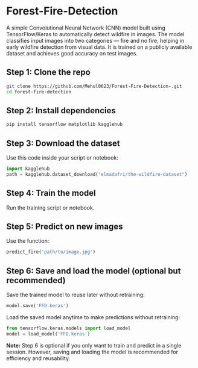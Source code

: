 # Forest-Fire-Detection

A simple Convolutional Neural Network (CNN) model built using TensorFlow/Keras to automatically detect wildfire in images. The model classifies input images into two categories — fire and no fire, helping in early wildfire detection from visual data. It is trained on a publicly available dataset and achieves good accuracy on test images.

## Step 1: Clone the repo
```bash
git clone https://github.com/Mehul0623/Forest-Fire-Detection-.git
cd forest-fire-detection
````

## Step 2: Install dependencies

```bash
pip install tensorflow matplotlib kagglehub
```

## Step 3: Download the dataset

Use this code inside your script or notebook:

```python
import kagglehub
path = kagglehub.dataset_download("elmadafri/the-wildfire-dataset")
```

## Step 4: Train the model

Run the training script or notebook.

## Step 5: Predict on new images

Use the function:

```python
predict_fire('path/to/image.jpg')
```

## Step 6: Save and load the model (optional but recommended)

Save the trained model to reuse later without retraining:

```python
model.save('FFD.keras')
```

Load the saved model anytime to make predictions without retraining:

```python
from tensorflow.keras.models import load_model
model = load_model('FFD.keras')
```

**Note:**
Step 6 is optional if you only want to train and predict in a single session. However, saving and loading the model is recommended for efficiency and reusability.

